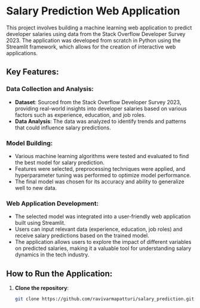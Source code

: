 # Salary Prediction Web Application

This project involves building a machine learning web application to predict developer salaries using data from the Stack Overflow Developer Survey 2023. The application was developed from scratch in Python using the Streamlit framework, which allows for the creation of interactive web applications.

## Key Features:

### Data Collection and Analysis:
- **Dataset**: Sourced from the Stack Overflow Developer Survey 2023, providing real-world insights into developer salaries based on various factors such as experience, education, and job roles.
- **Data Analysis**: The data was analyzed to identify trends and patterns that could influence salary predictions.

### Model Building:
- Various machine learning algorithms were tested and evaluated to find the best model for salary prediction.
- Features were selected, preprocessing techniques were applied, and hyperparameter tuning was performed to optimize model performance.
- The final model was chosen for its accuracy and ability to generalize well to new data.

### Web Application Development:
- The selected model was integrated into a user-friendly web application built using Streamlit.
- Users can input relevant data (experience, education, job roles) and receive salary predictions based on the trained model.
- The application allows users to explore the impact of different variables on predicted salaries, making it a valuable tool for understanding salary dynamics in the tech industry.

## How to Run the Application:

1. **Clone the repository**:
   ```bash
   git clone https://github.com/ravivarmapatturi/salary_prediction.git

